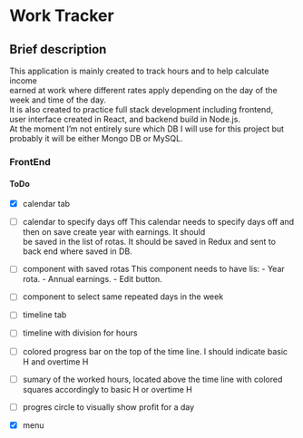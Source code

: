 # Work Tracker

## Brief description

This application is mainly created to track hours and to help calculate income\
earned at work where different rates apply depending on the day of the week and time of the day.\
It is also created to practice full stack development including frontend,\
user interface created in React, and backend build in Node.js.\
At the moment I’m not entirely sure which DB I will use for this project but\
probably it will be either Mongo DB or MySQL.

### FrontEnd 

#### ToDo

- [x] calendar tab
- [ ] calendar to specify days off
        This calendar needs to specify days off and then on save create year with earnings. It should\
        be saved in the list of rotas. It should be saved in Redux and sent to back end where saved in DB.
- [ ] component with saved rotas
        This component needs to have lis:
            - Year rota.
            - Annual earnings.
            - Edit button.
- [ ] component to select same repeated days in the week
- [ ] timeline tab
- [ ] timeline with division for hours
- [ ] colored progress bar on the top of the time line. I should indicate basic H and overtime H
- [ ] sumary of the worked hours, located above the time line with colored squares accordingly to basic H or overtime H
- [ ] progres circle to visually show profit for a day
- [x] menu



